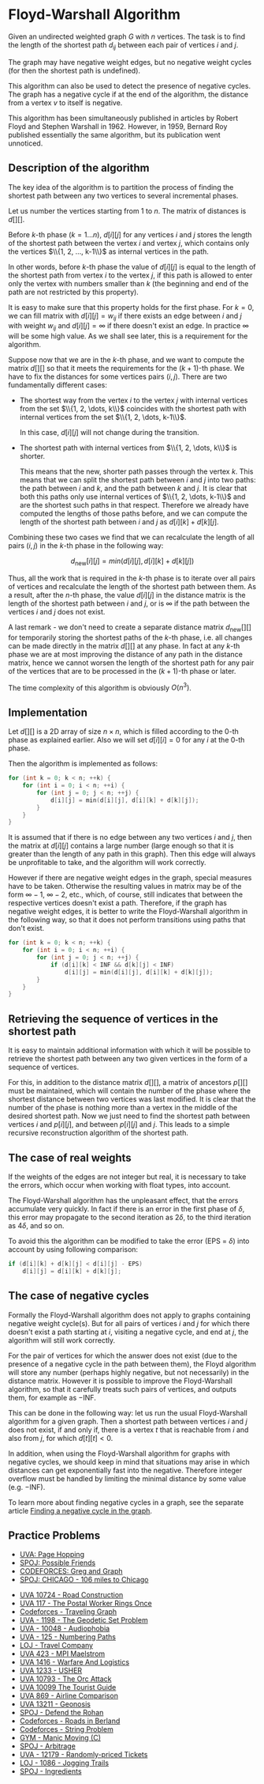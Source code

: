 <!--?title Floyd-Warshall algorithm -->

# Floyd-Warshall Algorithm

Given an undirected weighted graph $G$ with $n$ vertices. The task is to find the length of the shortest path $d_{ij}$ between each pair of vertices $i$ and $j$.

The graph may have negative weight edges, but no negative weight cycles (for then the shortest path is undefined).

This algorithm can also be used to detect the presence of negative cycles.
The graph has a negative cycle if at the end of the algorithm, the distance from a vertex $v$ to itself is negative.

This algorithm has been simultaneously published in articles by Robert Floyd and Stephen Warshall in 1962.
However, in 1959, Bernard Roy published essentially the same algorithm, but its publication went unnoticed.

## Description of the algorithm

The key idea of the algorithm is to partition the process of finding the shortest path between any two vertices to several incremental phases.

Let us number the vertices starting from 1 to $n$.
The matrix of distances is $d[ ][ ]$.

Before $k$-th phase ($k = 1 \dots n$), $d[i][j]$ for any vertices $i$ and $j$ stores the length of the shortest path between the vertex $i$ and vertex $j$, which contains only the vertices $\\{1, 2, ..., k-1\\}$ as internal vertices in the path.

In other words, before $k$-th phase the value of $d[i][j]$ is equal to the length of the shortest path from vertex $i$ to the vertex $j$, if this path is allowed to enter only the vertex with numbers smaller than $k$ (the beginning and end of the path are not restricted by this property).

It is easy to make sure that this property holds for the first phase. For $k = 0$, we can fill matrix with $d[i][j] = w_{i j}$ if there exists an edge between $i$ and $j$ with weight $w_{i j}$ and $d[i][j] = \infty$ if there doesn't exist an edge.
In practice $\infty$ will be some high value.
As we shall see later, this is a requirement for the algorithm.

Suppose now that we are in the $k$-th phase, and we want to compute the matrix $d[ ][ ]$ so that it meets the requirements for the $(k + 1)$-th phase.
We have to fix the distances for some vertices pairs $(i, j)$.
There are two fundamentally different cases:

*   The shortest way from the vertex $i$ to the vertex $j$ with internal vertices from the set $\\{1, 2, \dots, k\\}$ coincides with the shortest path with internal vertices from the set $\\{1, 2, \dots, k-1\\}$.

    In this case, $d[i][j]$ will not change during the transition.

*   The shortest path with internal vertices from $\\{1, 2, \dots, k\\}$ is shorter.

    This means that the new, shorter path passes through the vertex $k$.
    This means that we can split the shortest path between $i$ and $j$ into two paths:
    the path between $i$ and $k$, and the path between $k$ and $j$.
    It is clear that both this paths only use internal vertices of $\\{1, 2, \dots, k-1\\}$ and are the shortest such paths in that respect.
    Therefore we already have computed the lengths of those paths before, and we can compute the length of the shortest path between $i$ and $j$ as $d[i][k] + d[k][j]$.

Combining these two cases we find that we can recalculate the length of all pairs $(i, j)$ in the $k$-th phase in the following way:

$$d_{\text{new}}[i][j] = min(d[i][j], d[i][k] + d[k][j])$$

Thus, all the work that is required in the $k$-th phase is to iterate over all pairs of vertices and recalculate the length of the shortest path between them.
As a result, after the $n$-th phase, the value $d[i][j]$ in the distance matrix is the length of the shortest path between $i$ and $j$, or is $\infty$ if the path between the vertices $i$ and $j$ does not exist.

A last remark - we don't need to create a separate distance matrix $d_{\text{new}}[ ][ ]$ for temporarily storing the shortest paths of the $k$-th phase, i.e. all changes can be made directly in the matrix $d[ ][ ]$ at any phase.
In fact at any $k$-th phase we are at most improving the distance of any path in the distance matrix, hence we cannot worsen the length of the shortest path for any pair of the vertices that are to be processed in the $(k+1)$-th phase or later.

The time complexity of this algorithm is obviously $O(n^3)$.

## Implementation

Let $d[][]$ is a 2D array of size $n \times n$, which is filled according to the $0$-th phase as explained earlier.
Also we will set $d[i][i] = 0$ for any $i$ at the $0$-th phase.

Then the algorithm is implemented as follows:

```cpp
for (int k = 0; k < n; ++k) {
    for (int i = 0; i < n; ++i) {
        for (int j = 0; j < n; ++j) {
            d[i][j] = min(d[i][j], d[i][k] + d[k][j]); 
        }
    }
}
```

It is assumed that if there is no edge between any two vertices $i$ and $j$, then the matrix at $d[i][j]$ contains a large number (large enough so that it is greater than the length of any path in this graph).
Then this edge will always be unprofitable to take, and the algorithm will work correctly.

However if there are negative weight edges in the graph, special measures have to be taken.
Otherwise the resulting values in matrix may be of the form $\infty - 1$,  $\infty - 2$, etc., which, of course, still indicates that between the respective vertices doesn't exist a path.
Therefore, if the graph has negative weight edges, it is better to write the Floyd-Warshall algorithm in the following way, so that it does not perform transitions using paths that don't exist.

```cpp
for (int k = 0; k < n; ++k) {
    for (int i = 0; i < n; ++i) {
        for (int j = 0; j < n; ++j) {
            if (d[i][k] < INF && d[k][j] < INF)
                d[i][j] = min(d[i][j], d[i][k] + d[k][j]); 
        }
    }
}
```

## Retrieving the sequence of vertices in the shortest path

It is easy to maintain additional information with which it will be possible to retrieve the shortest path between any two given vertices in the form of a sequence of vertices.

For this, in addition to the distance matrix $d[ ][ ]$, a matrix of ancestors $p[ ][ ]$ must be maintained, which will contain the number of the phase where the shortest distance between two vertices was last modified.
It is clear that the number of the phase is nothing more than a vertex in the middle of the desired shortest path.
Now we just need to find the shortest path between vertices $i$ and $p[i][j]$, and between $p[i][j]$ and $j$.
This leads to a simple recursive reconstruction algorithm of the shortest path.

## The case of real weights

If the weights of the edges are not integer but real, it is necessary to take the errors, which occur when working with float types, into account.

The Floyd-Warshall algorithm has the unpleasant effect, that the errors accumulate very quickly.
In fact if there is an error in the first phase of $\delta$, this error may propagate to the second iteration as $2 \delta$, to the third iteration as $4 \delta$, and so on.

To avoid this the algorithm can be modified to take the error (EPS = $\delta$) into account by using following comparison:

```cpp
if (d[i][k] + d[k][j] < d[i][j] - EPS)
    d[i][j] = d[i][k] + d[k][j]; 
```

## The case of negative cycles

Formally the Floyd-Warshall algorithm does not apply to graphs containing negative weight cycle(s).
But for all pairs of vertices $i$ and $j$ for which there doesn't exist a path starting at $i$, visiting a negative cycle, and end at $j$,  the algorithm will still work correctly.

For the pair of vertices for which the answer does not exist (due to the presence of a negative cycle in the path between them), the Floyd algorithm will store any number (perhaps highly negative, but not necessarily) in the distance matrix.
However it is possible to improve the Floyd-Warshall algorithm, so that it carefully treats such pairs of vertices, and outputs them, for example as $-\text{INF}$.

This can be done in the following way:
let us run the usual Floyd-Warshall algorithm for a given graph.
Then a shortest path between vertices $i$ and $j$ does not exist, if and only if, there is a vertex $t$ that is reachable from $i$ and also from $j$, for which $d[t][t] < 0$.

In addition, when using the Floyd-Warshall algorithm for graphs with negative cycles, we should keep in mind that situations may arise in which distances can get exponentially fast into the negative.
Therefore integer overflow must be handled by limiting the minimal distance by some value (e.g. $-\text{INF}$).

To learn more about finding negative cycles in a graph, see the separate article [Finding a negative cycle in the graph](./graph/finding-negative-cycle-in-graph.html).

## Practice Problems
 - [UVA: Page Hopping](https://uva.onlinejudge.org/index.php?option=onlinejudge&page=show_problem&problem=762)
 - [SPOJ: Possible Friends](http://www.spoj.com/problems/SOCIALNE/)
 - [CODEFORCES: Greg and Graph](http://codeforces.com/problemset/problem/295/B)
 - [SPOJ: CHICAGO - 106 miles to Chicago](http://www.spoj.com/problems/CHICAGO/)
 * [UVA 10724 - Road Construction](https://uva.onlinejudge.org/index.php?option=onlinejudge&page=show_problem&problem=1665)
 * [UVA  117 - The Postal Worker Rings Once](https://uva.onlinejudge.org/index.php?option=onlinejudge&page=show_problem&problem=53)
 * [Codeforces - Traveling Graph](http://codeforces.com/problemset/problem/21/D)
 * [UVA - 1198 - The Geodetic Set Problem](https://uva.onlinejudge.org/index.php?option=onlinejudge&page=show_problem&problem=3639)
 * [UVA - 10048 - Audiophobia](https://uva.onlinejudge.org/index.php?option=com_onlinejudge&Itemid=8&page=show_problem&problem=989)
 * [UVA - 125 - Numbering Paths](https://uva.onlinejudge.org/index.php?option=onlinejudge&page=show_problem&problem=61)
 * [LOJ - Travel Company](http://lightoj.com/volume_showproblem.php?problem=1221)
 * [UVA 423 - MPI Maelstrom](https://uva.onlinejudge.org/index.php?option=com_onlinejudge&Itemid=8&page=show_problem&problem=364)
 * [UVA 1416 - Warfare And Logistics](https://uva.onlinejudge.org/index.php?option=com_onlinejudge&Itemid=8&page=show_problem&problem=4162)
 * [UVA 1233 - USHER](https://uva.onlinejudge.org/index.php?option=com_onlinejudge&Itemid=8&page=show_problem&problem=3674)
 * [UVA 10793 - The Orc Attack](https://uva.onlinejudge.org/index.php?option=com_onlinejudge&Itemid=8&page=show_problem&problem=1734)
 * [UVA 10099 The Tourist Guide](https://uva.onlinejudge.org/index.php?option=com_onlinejudge&Itemid=8&page=show_problem&problem=1040)
 * [UVA 869 - Airline Comparison](https://uva.onlinejudge.org/index.php?option=com_onlinejudge&Itemid=8&page=show_problem&problem=810)
 * [UVA 13211 - Geonosis](https://uva.onlinejudge.org/index.php?option=com_onlinejudge&Itemid=8&page=show_problem&problem=5134)
 * [SPOJ - Defend the Rohan](http://www.spoj.com/problems/ROHAAN/)
 * [Codeforces - Roads in Berland](http://codeforces.com/contest/25/problem/C)
 * [Codeforces - String Problem](http://codeforces.com/contest/33/problem/B)
 * [GYM - Manic Moving (C)](http://codeforces.com/gym/101223)
 * [SPOJ - Arbitrage](http://www.spoj.com/problems/ARBITRAG/)
 * [UVA - 12179 - Randomly-priced Tickets](https://uva.onlinejudge.org/index.php?option=com_onlinejudge&Itemid=8&page=show_problem&problem=3331)
 * [LOJ - 1086 - Jogging Trails](http://lightoj.com/volume_showproblem.php?problem=1086)
 * [SPOJ - Ingredients](http://www.spoj.com/problems/INGRED/)
